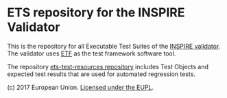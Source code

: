 # ETS repository for the INSPIRE Validator

This is the repository for all Executable Test Suites of the [INSPIRE validator](http://inspire-sandbox.jrc.ec.europa.eu/validator/). The validator uses [ETF](http://etf-validator.net/) as the test framework software tool.

The repository [ets-test-resources repository](https://github.com/inspire-eu-validation/ets-test-resources) includes Test Objects and expected test results that are used for automated regression tests.

(c) 2017 European Union. [Licensed under the EUPL](LICENSE).
